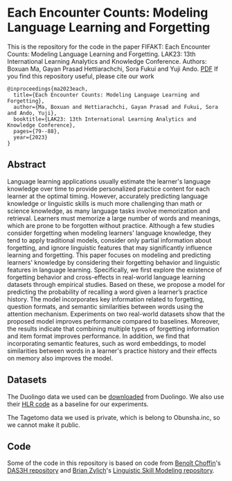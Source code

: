 
# Each Encounter Counts: Modeling Language Learning and Forgetting


This is the repository for the code in the paper FIFAKT: Each Encounter Counts: Modeling Language Learning and Forgetting. LAK23: 13th International Learning Analytics and Knowledge Conference. Authors: Boxuan Ma, Gayan Prasad Hettiarachchi, Sora Fukui and Yuji Ando. [PDF](https://dl.acm.org/doi/10.1145/3576050.3576062)
If you find this repository useful, please cite our work

```
@inproceedings{ma2023each,
  title={Each Encounter Counts: Modeling Language Learning and Forgetting},
  author={Ma, Boxuan and Hettiarachchi, Gayan Prasad and Fukui, Sora and Ando, Yuji},
  booktitle={LAK23: 13th International Learning Analytics and Knowledge Conference},
  pages={79--88},
  year={2023}
}
```

## Abstract 

Language learning applications usually estimate the learner's language knowledge over time to provide personalized practice content for each learner at the optimal timing. However, accurately predicting language knowledge or linguistic skills is much more challenging than math or science knowledge, as many language tasks involve memorization and retrieval. Learners must memorize a large number of words and meanings, which are prone to be forgotten without practice. Although a few studies consider forgetting when modeling learners' language knowledge, they tend to apply traditional models, consider only partial information about forgetting, and ignore linguistic features that may significantly influence learning and forgetting. This paper focuses on modeling and predicting learners' knowledge by considering their forgetting behavior and linguistic features in language learning. Specifically, we first explore the existence of forgetting behavior and cross-effects in real-world language learning datasets through empirical studies. Based on these, we propose a model for predicting the probability of recalling a word given a learner’s practice history. The model incorporates key information related to forgetting, question formats, and semantic similarities between words using the attention mechanism. Experiments on two real-world datasets show that the proposed model improves performance compared to baselines. Moreover, the results indicate that combining multiple types of forgetting information and item format improves performance. In addition, we find that incorporating semantic features, such as word embeddings, to model similarities between words in a learner's practice history and their effects on memory also improves the model.

## Datasets

The Duolingo data we used can be [downloaded](https://dataverse.harvard.edu/dataset.xhtml?persistentId=doi:10.7910/DVN/N8XJME) from Duolingo. We also use their [HLR code](https://github.com/duolingo/halflife-regression) as a baseline for our experiments. 

The Tagetomo data we used is private, which is belong to Obunsha.inc, so we cannot make it public.


## Code

Some of the code in this repository is based on code from [Benoît Choffin](https://github.com/BenoitChoffin)'s [DAS3H repository](https://github.com/BenoitChoffin/das3h) and [Brian Zylich](https://github.com/bzylich)'s [Linguistic Skill Modeling repository](https://github.com/bzylich/linguistic-skill-modeling).





